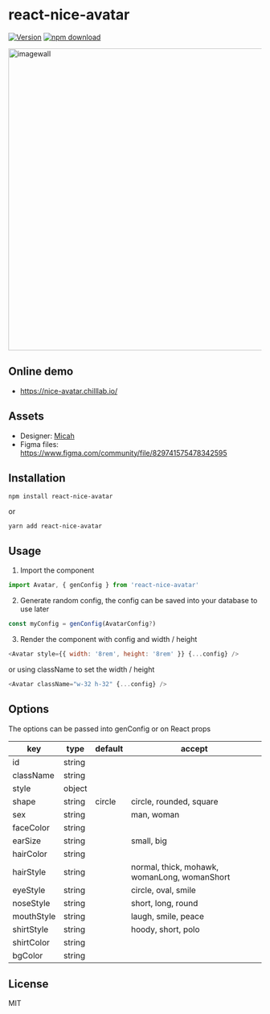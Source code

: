 # react-nice-avatar

[![Version](http://img.shields.io/npm/v/react-nice-avatar.svg)](https://www.npmjs.org/package/react-nice-avatar)
[![npm download][download-image]][download-url]

[download-image]: https://img.shields.io/npm/dm/react-nice-avatar.svg?style=flat-square
[download-url]: https://npmjs.org/package/react-nice-avatar

<img width="600" alt="imagewall" src="https://user-images.githubusercontent.com/5305874/120076504-68e15980-c0d8-11eb-896c-3824b5eb05bb.png">

## Online demo
* https://nice-avatar.chilllab.io/

## Assets
* Designer: [Micah](https://www.figma.com/@Micah)
* Figma files: https://www.figma.com/community/file/829741575478342595

## Installation

```
npm install react-nice-avatar
```

or

```
yarn add react-nice-avatar
```

## Usage
1. Import the component

```js
import Avatar, { genConfig } from 'react-nice-avatar'
```

2. Generate random config, the config can be saved into your database to use later


```js
const myConfig = genConfig(AvatarConfig?)
```

3. Render the component with config and width / height


```js
<Avatar style={{ width: '8rem', height: '8rem' }} {...config} />
```

or using className to set the width / height

```js
<Avatar className="w-32 h-32" {...config} />
```

## Options

The options can be passed into genConfig or on React props

|key|type|default|accept
|---|---|---|---|
|id|string|
|className|string|
|style|object|
|shape|string|circle|circle, rounded, square
|sex| string | | man, woman
|faceColor| string |
|earSize| string | | small, big
|hairColor| string |
|hairStyle| string | | normal, thick, mohawk, womanLong, womanShort
|eyeStyle| string | | circle, oval, smile
|noseStyle| string | | short, long, round
|mouthStyle| string | | laugh, smile, peace
|shirtStyle| string | | hoody, short, polo
|shirtColor| string |
|bgColor| string |

## License

MIT
